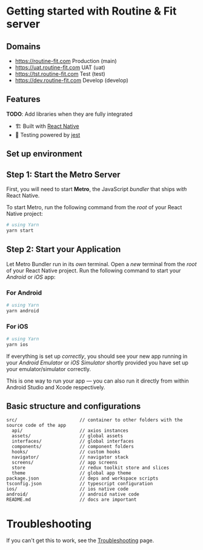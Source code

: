 # Getting started with Routine & Fit server

## Domains

- https://routine-fit.com Production (main)
- https://uat.routine-fit.com UAT (uat)
- https://tst.routine-fit.com Test (test)
- https://dev.routine-fit.com Develop (develop)

## Features

**TODO**: Add libraries when they are fully integrated

- 🏗 Built with [React Native](https://reactnative.dev/)
- 🚨 Testing powered by [jest](https://jestjs.io/docs/getting-started)

## Set up environment

## Step 1: Start the Metro Server

First, you will need to start **Metro**, the JavaScript _bundler_ that ships _with_ React Native.

To start Metro, run the following command from the _root_ of your React Native project:

```bash
# using Yarn
yarn start
```

## Step 2: Start your Application

Let Metro Bundler run in its _own_ terminal. Open a _new_ terminal from the _root_ of your React Native project. Run the following command to start your _Android_ or _iOS_ app:

### For Android

```bash
# using Yarn
yarn android
```

### For iOS

```bash
# using Yarn
yarn ios
```

If everything is set up _correctly_, you should see your new app running in your _Android Emulator_ or _iOS Simulator_ shortly provided you have set up your emulator/simulator correctly.

This is one way to run your app — you can also run it directly from within Android Studio and Xcode respectively.

## Basic structure and configurations

```
src/                       // container to other folders with the source code of the app
  api/                     // axios instances
  assets/                  // global assets
  interfaces/              // global interfaces
  components/              // component folders
  hooks/                   // custom hooks
  navigator/               // navigator stack
  screens/                 // app screens
  store                    // redux toolkit store and slices
  theme                    // global app theme
package.json               // deps and workspace scripts
tsconfig.json              // typescript configuration
ios/                       // ios native code
android/                   // android native code
README.md                  // docs are important
```

# Troubleshooting

If you can't get this to work, see the [Troubleshooting](https://reactnative.dev/docs/troubleshooting) page.
